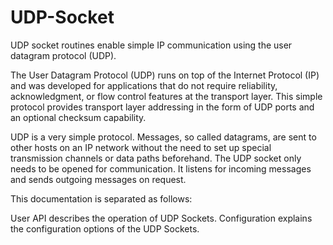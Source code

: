 # UDP-Socket
UDP socket routines enable simple IP communication using the user datagram protocol (UDP).

The User Datagram Protocol (UDP) runs on top of the Internet Protocol (IP) and was developed for applications that do not require reliability, acknowledgment, or flow control features at the transport layer. This simple protocol provides transport layer addressing in the form of UDP ports and an optional checksum capability.

UDP is a very simple protocol. Messages, so called datagrams, are sent to other hosts on an IP network without the need to set up special transmission channels or data paths beforehand. The UDP socket only needs to be opened for communication. It listens for incoming messages and sends outgoing messages on request.

This documentation is separated as follows:

User API describes the operation of UDP Sockets.
Configuration explains the configuration options of the UDP Sockets.
